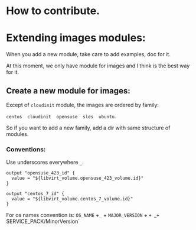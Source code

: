 # How to contribute.

# Extending images modules:

When you add a new module, take care to add examples, doc for it.

At this moment, we only have module for images and I think is the best way for it.

## Create a new module for images:

Except of `cloudinit` module, the images are ordered by family:

`centos  cloudinit  opensuse  sles  ubuntu`.

So if you want to add a new family, add a dir with same structure of modules.

### Conventions:

Use underscores everywhere `_`.

```hcl
output "opensuse_423_id" {
  value = "${libvirt_volume.opensuse_423_volume.id}"
}
```
```hcl
output "centos_7_id" {
  value = "${libvirt_volume.centos_7_volume.id}"
}
```

For os names convention is: `OS_NAME` +`_` + `MAJOR_VERSION` + `+ `_`+ `SERVICE_PACK/MinorVersion`
